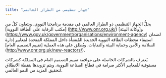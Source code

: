```yaml
---
title: "جهاز تنظيمي من الطراز العالمي"
---
```

يحلُّ الجهاز التنظيمي ذو الطراز العالمي في مقدمة برنامجنا النووي. ويتعاون كلٌ من [مكتب الرقابة على الطاقة النووية] (http://www.onr.org.uk/) و[وكالة البيئة] (https://www.gov.uk/government/organisations/environment-agency) لضمان استيفاء محطات الطاقة النووية الجديدة المُنشأة داخل المملكة المتحدة لمعايير إدارة السلامة والأمن وحماية البيئة والنفايات. ويُطلق على هذه العملية [تقييم التصميم العام] (http://www.onr.org.uk/new-reactors/).

يُعترف بالشركات الحاصلة على موافقة تقييم التصميم العام في المملكة كشركات مستوفية للمعايير الأكثر صرامة في قطاع الصناعة النووية، ويتم تزويدها بنقطة الانطلاق لتحقيق المزيد من النمو العالمي.

